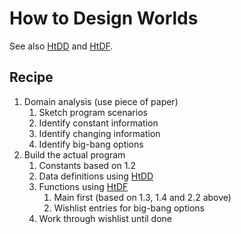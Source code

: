 # How to Design Worlds
See also [HtDD](HtDD.md) and [HtDF](HtDF.md).

## Recipe
1. Domain analysis (use piece of paper)
    1. Sketch program scenarios
    2. Identify constant information
    3. Identify changing information
    4. Identify big-bang options
2. Build the actual program
    1. Constants based on 1.2
    2. Data definitions using [HtDD](HtDD.md)
    3. Functions using [HtDF](HtDF.md)
        1. Main first (based on 1.3, 1.4 and 2.2 above)
        2. Wishlist entries for big-bang options
    3. Work through wishlist until done
